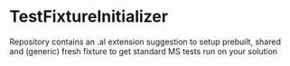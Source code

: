 # TestFixtureInitializer
Repository contains an .al extension suggestion to setup prebuilt, shared and (generic) fresh fixture to get standard MS tests run on your solution
